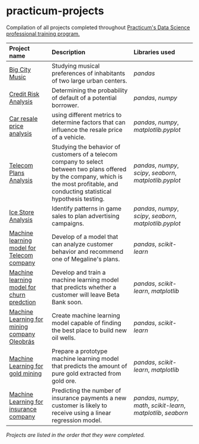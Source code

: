 # practicum-projects
Compilation of all projects completed throughout <a href="https://practicum.com/data-science/">Practicum's Data Science professional training program.</a>

| Project name | Description | Libraries used |
| :---------------------- | :---------------------- | :---------------------- |
| [Big City Music](big_city_music) | Studying musical preferences of inhabitants of two large urban centers. | *pandas*
| [Credit Risk Analysis](credit_risk) |Determining the probability of default of a potential borrower. | *pandas*, *numpy* |
| [Car resale price analysis](car_resale) | using different metrics to determine factors that can influence the resale price of a vehicle. | *pandas*, *numpy*, *matplotlib.pyplot* |
|[Telecom Plans Analysis](telecom_plans)|Studying the behavior of customers of a telecom company to select between two plans offered by the company, which is the most profitable, and conducting statistical hypothesis testing. | *pandas*, *numpy*, *scipy*, *seaborn*, *matplotlib.pyplot* |
|[Ice Store Analysis](ice_store_analysis)|Identify patterns in game sales to plan advertising campaigns. | *pandas*, *numpy*, *scipy*, *seaborn*, *matplotlib.pyplot* |
|[Machine learning model for Telecom company](telecom_machine_learning)|Develop of a model that can analyze customer behavior and recommend one of Megaline's plans. | *pandas*, *scikit-learn* |
|[Machine learning model for churn predction](beta_bank_churn)| Develop and train a machine learning model that predicts whether a customer will leave Beta Bank soon. | *pandas*, *scikit-learn*, *matplotlib* |
|[Machine Learning for mining company Oleobrás](oil_well_construction)| Create machine learning model capable of finding the best place to build new oil wells. | *pandas*, *scikit-learn* |
|[Machine Learning for gold mining](gold_analysis)| Prepare a prototype machine learning model that predicts the amount of pure gold extracted from gold ore. | *pandas*, *scikit-learn*, *matplotlib* |
|[Machine Learning for insurance company](insurance_analysis)| Predicting the number of insurance payments a new customer is likely to receive using a linear regression model. | *pandas*, *numpy*, *math*, *scikit-learn*, *matplotlib*, *seaborn* |

*Projects are listed in the order that they were completed.*
